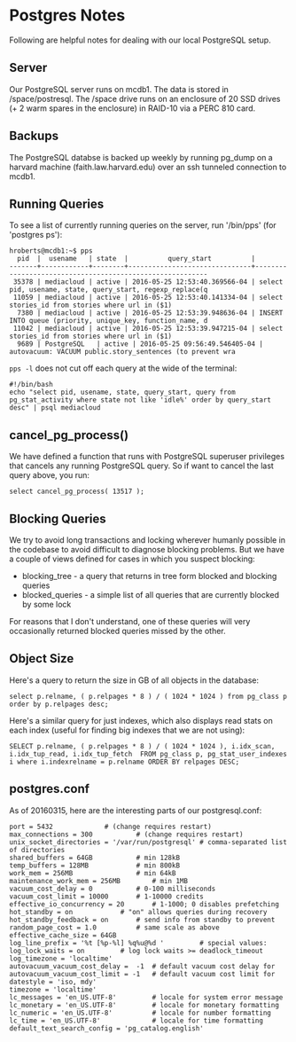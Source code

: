 Postgres Notes
==============

Following are helpful notes for dealing with our local PostgreSQL setup.

Server
------

Our PostgreSQL server runs on mcdb1.  The  data is stored in /space/postresql.  The /space drive runs on an enclosure of
20 SSD drives (+ 2 warm spares in the enclosure) in RAID-10 via a PERC 810 card.

Backups
-------

The PostgreSQL databse is backed up weekly by running pg_dump on a harvard machine (faith.law.harvard.edu) over an ssh
tunneled connection to mcdb1.

Running Queries
---------------

To see a list of currently running queries on the server, run '/bin/pps' (for 'postgres ps'):

```
hroberts@mcdb1:~$ pps
  pid  |  usename   | state  |          query_start          |
-------+------------+--------+-------------------------------+----------------------------------------------------------
 35378 | mediacloud | active | 2016-05-25 12:53:40.369566-04 | select pid, usename, state, query_start, regexp_replace(q
 11059 | mediacloud | active | 2016-05-25 12:53:40.141334-04 | select stories_id from stories where url in ($1)
  7380 | mediacloud | active | 2016-05-25 12:53:39.948636-04 | INSERT INTO queue (priority, unique_key, function_name, d
 11042 | mediacloud | active | 2016-05-25 12:53:39.947215-04 | select stories_id from stories where url in ($1)
  9689 | PostgreSQL   | active | 2016-05-25 09:56:49.546405-04 | autovacuum: VACUUM public.story_sentences (to prevent wra
 ```

`pps -l`  does not cut off each query at the wide of the terminal:

 ```
 #!/bin/bash
echo "select pid, usename, state, query_start, query from pg_stat_activity where state not like 'idle%' order by query_start desc" | psql mediacloud
```

cancel_pg_process()
-------------------

We have defined a function that runs with PostgreSQL superuser privileges that cancels any running PostgreSQL query.  So if
want to cancel the last query above, you run:

```
select cancel_pg_process( 13517 );
```

Blocking Queries
----------------

We try to avoid long transactions and locking wherever humanly possible in the codebase to avoid difficult to diagnose
blocking problems.  But we have a couple of views defined for cases in which you suspect blocking:

* blocking_tree - a query that returns in tree form blocked and blocking queries
* blocked_queries - a simple list of all queries that are currently blocked by some lock

For reasons that I don't understand, one of these queries will very occasionally returned blocked queries missed by
the other.

Object Size
-----------

Here's a query to return the size in GB of all objects in the database:

```
select p.relname, ( p.relpages * 8 ) / ( 1024 * 1024 ) from pg_class p order by p.relpages desc;
```

Here's a similar query for just indexes, which also displays read stats on each index (useful for finding big indexes
that we are not using):

```
SELECT p.relname, ( p.relpages * 8 ) / ( 1024 * 1024 ), i.idx_scan, i.idx_tup_read, i.idx_tup_fetch  FROM pg_class p, pg_stat_user_indexes i where i.indexrelname = p.relname ORDER BY relpages DESC;
```

postgres.conf
-------------

As of 20160315, here are the interesting parts of our postgresql.conf:

```
port = 5432				# (change requires restart)
max_connections = 300			# (change requires restart)
unix_socket_directories = '/var/run/postgresql'	# comma-separated list of directories
shared_buffers = 64GB			# min 128kB
temp_buffers = 128MB			# min 800kB
work_mem = 256MB				# min 64kB
maintenance_work_mem = 256MB		# min 1MB
vacuum_cost_delay = 0			# 0-100 milliseconds
vacuum_cost_limit = 10000		# 1-10000 credits
effective_io_concurrency = 20		# 1-1000; 0 disables prefetching
hot_standby = on			# "on" allows queries during recovery
hot_standby_feedback = on		# send info from standby to prevent
random_page_cost = 1.0			# same scale as above
effective_cache_size = 64GB
log_line_prefix = '%t [%p-%l] %q%u@%d '			# special values:
log_lock_waits = on			# log lock waits >= deadlock_timeout
log_timezone = 'localtime'
autovacuum_vacuum_cost_delay = 	-1	# default vacuum cost delay for
autovacuum_vacuum_cost_limit = -1	# default vacuum cost limit for
datestyle = 'iso, mdy'
timezone = 'localtime'
lc_messages = 'en_US.UTF-8'			# locale for system error message
lc_monetary = 'en_US.UTF-8'			# locale for monetary formatting
lc_numeric = 'en_US.UTF-8'			# locale for number formatting
lc_time = 'en_US.UTF-8'				# locale for time formatting
default_text_search_config = 'pg_catalog.english'
```
